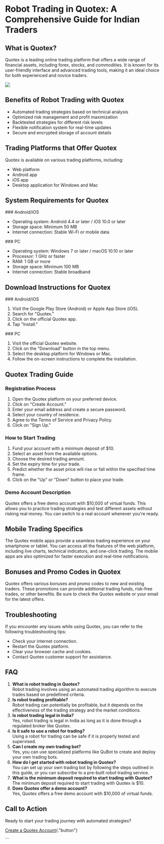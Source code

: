 # Robot Trading in Quotex: A Comprehensive Guide for Indian Traders

## What is Quotex?

Quotex is a leading online trading platform that offers a wide range of
financial assets, including forex, stocks, and commodities. It is known
for its user-friendly interface and advanced trading tools, making it an
ideal choice for both experienced and novice traders.

[![](https://static.quotex.io/files/4_en/300_250.jpg)](https://traff.sbs/brokerqxlid)

## Benefits of Robot Trading with Quotex

-   Automated trading strategies based on technical analysis
-   Optimized risk management and profit maximization
-   Backtested strategies for different risk levels
-   Flexible notification system for real-time updates
-   Secure and encrypted storage of account details

## Trading Platforms that Offer Quotex

Quotex is available on various trading platforms, including:

-   Web platform
-   Android app
-   iOS app
-   Desktop application for Windows and Mac

## System Requirements for Quotex

\### Android/iOS

-   Operating system: Android 4.4 or later / iOS 10.0 or later
-   Storage space: Minimum 50 MB
-   Internet connection: Stable Wi-Fi or mobile data

\### PC

-   Operating system: Windows 7 or later / macOS 10.10 or later
-   Processor: 1 GHz or faster
-   RAM: 1 GB or more
-   Storage space: Minimum 100 MB
-   Internet connection: Stable broadband

## Download Instructions for Quotex

\### Android/iOS

1.  Visit the Google Play Store (Android) or Apple App Store (iOS).
2.  Search for "Quotex."
3.  Click on the official Quotex app.
4.  Tap "Install."

\### PC

1.  Visit the official Quotex website.
2.  Click on the "Download" button in the top menu.
3.  Select the desktop platform for Windows or Mac.
4.  Follow the on-screen instructions to complete the installation.

## Quotex Trading Guide

### Registration Process

1.  Open the Quotex platform on your preferred device.
2.  Click on "Create Account."
3.  Enter your email address and create a secure password.
4.  Select your country of residence.
5.  Agree to the Terms of Service and Privacy Policy.
6.  Click on "Sign Up."

### How to Start Trading

1.  Fund your account with a minimum deposit of \$10.
2.  Select an asset from the available options.
3.  Choose the desired trading amount.
4.  Set the expiry time for your trade.
5.  Predict whether the asset price will rise or fall within the
    specified time frame.
6.  Click on the "Up" or "Down" button to place your trade.

### Demo Account Description

Quotex offers a free demo account with \$10,000 of virtual funds. This
allows you to practice trading strategies and test different assets
without risking real money. You can switch to a real account whenever
you\'re ready.

## Mobile Trading Specifics

The Quotex mobile apps provide a seamless trading experience on your
smartphone or tablet. You can access all the features of the web
platform, including live charts, technical indicators, and one-click
trading. The mobile apps are also optimized for faster execution and
real-time notifications.

## Bonuses and Promo Codes in Quotex

Quotex offers various bonuses and promo codes to new and existing
traders. These promotions can provide additional trading funds,
risk-free trades, or other benefits. Be sure to check the Quotex website
or your email for the latest offers.

## Troubleshooting

If you encounter any issues while using Quotex, you can refer to the
following troubleshooting tips:

-   Check your internet connection.
-   Restart the Quotex platform.
-   Clear your browser cache and cookies.
-   Contact Quotex customer support for assistance.

## FAQ

1.  **What is robot trading in Quotex?**\
    Robot trading involves using an automated trading algorithm to
    execute trades based on predefined criteria.
2.  **Is robot trading profitable?**\
    Robot trading can potentially be profitable, but it depends on the
    effectiveness of the trading strategy and the market conditions.
3.  **Is robot trading legal in India?**\
    Yes, robot trading is legal in India as long as it is done through a
    regulated broker like Quotex.
4.  **Is it safe to use a robot for trading?**\
    Using a robot for trading can be safe if it is properly tested and
    supervised.
5.  **Can I create my own trading bot?**\
    Yes, you can use specialized platforms like QuBot to create and
    deploy your own trading bots.
6.  **How do I get started with robot trading in Quotex?**\
    You can set up your own trading bot by following the steps outlined
    in this guide, or you can subscribe to a pre-built robot trading
    service.
7.  **What is the minimum deposit required to start trading with
    Quotex?**\
    The minimum deposit required to start trading with Quotex is \$10.
8.  **Does Quotex offer a demo account?**\
    Yes, Quotex offers a free demo account with \$10,000 of virtual
    funds.

## Call to Action

Ready to start your trading journey with automated strategies?

[Create a Quotex
Account](\%22https://traff.sbs/brokerqxlid\%22){."button"}

\`\`\`

